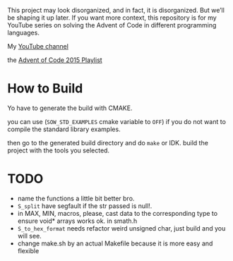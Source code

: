 This project may look disorganized, and in fact, it is disorganized. But we’ll be shaping it up later. If you want more context, this repository is for my YouTube series on solving the Advent of Code in different programming languages.

My [YouTube channel](https://www.youtube.com/@jvivas-code)

the [Advent of Code 2015 Playlist](https://www.youtube.com/playlist?list=PLLkeQ2g_xcvVe7TDZxytR1Y5SmLstD3LE)

# How to Build

Yo have to generate the build with CMAKE.

you can use (`SOW_STD_EXAMPLES` cmake variable to `OFF`) if you do not want to compile the standard library examples.

then go to the generated build directory and do `make` or IDK. build the project with the tools you selected.

# TODO

- name the functions a little bit better bro.
- `S_split` have segfault if the str passed is null!.
- in MAX, MIN, macros, please, cast data to the corresponding type to ensure void* arrays works ok. in smath.h
- `S_to_hex_format` needs refactor weird unsigned char, just build and you will see.
- change make.sh by an actual Makefile because it is more easy and flexible
